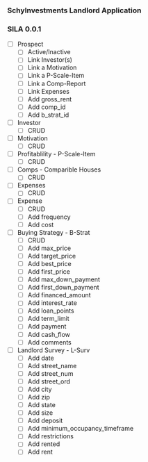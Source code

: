 ### SchyInvestments Landlord Application
### SILA 0.0.1

- [ ] Prospect
	- [ ] Active/Inactive
	- [ ] Link Investor(s)
	- [ ] Link a Motivation
	- [ ] Link a P-Scale-Item
	- [ ] Link a Comp-Report
	- [ ] Link Expenses
	- [ ] Add gross_rent
	- [ ] Add comp_id
	- [ ] Add b_strat_id
- [ ] Investor
	- [ ] CRUD
- [ ] Motivation
	- [ ] CRUD
- [ ] Profitablility - P-Scale-Item
	- [ ] CRUD 
- [ ] Comps - Comparible Houses
	- [ ] CRUD
- [ ] Expenses
	- [ ] CRUD
- [ ] Expense
	- [ ] CRUD
	- [ ] Add frequency
	- [ ] Add cost
- [ ] Buying Strategy - B-Strat
	- [ ] CRUD
	- [ ] Add max_price
	- [ ] Add target_price
	- [ ] Add best_price
	- [ ] Add first_price
	- [ ] Add max_down_payment
	- [ ] Add first_down_payment
	- [ ] Add financed_amount
	- [ ] Add interest_rate
	- [ ] Add loan_points
	- [ ] Add term_limit
	- [ ] Add payment
	- [ ] Add cash_flow
	- [ ] Add comments
- [ ] Landlord Survey - L-Surv
	- [ ] Add date
	- [ ] Add street_name
	- [ ] Add street_num
	- [ ] Add street_ord
	- [ ] Add city
	- [ ] Add zip
	- [ ] Add state
	- [ ] Add size
	- [ ] Add deposit
	- [ ] Add minimum_occupancy_timeframe
	- [ ] Add restrictions
	- [ ] Add rented
	- [ ] Add rent
